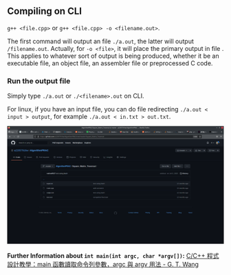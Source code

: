 ## Compiling on CLI
`g++ <file.cpp>` or `g++ <file.cpp> -o <filename.out>`.

The first command will output an file `./a.out`, the latter will output `/filename.out`.
Actually, for `-o <file>`, it will place the primary output in file <file>. This applies to whatever sort of output is being produced, whether it be an executable file, an object file, an assembler file or preprocessed C code.

### Run the output file
Simply type `./a.out` or `./<filename>.out` on CLI.

For linux, if you have an input file, you can do file redirecting `./a.out < input > output`, for example `./a.out < in.txt > out.txt`.

![](https://github.com/a22057916w/Data-Structure/blob/main/advanced/.meta/comple_exp.png)

**Further Information about `int main(int argc, char *argv[])`:** [C/C++ 程式設計教學：main 函數讀取命令列參數，argc 與 argv 用法 - G. T. Wang](https://blog.gtwang.org/programming/c-cpp-tutorial-argc-argv-read-command-line-arguments/)
